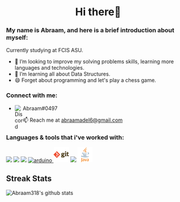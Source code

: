<h1 align="center">Hi there👋</h1>
<h3>My name is Abraam, and here is a brief introduction about myself:</h3>
Currently studying at FCIS ASU.


- 👯 I’m looking to improve my solving problems skills, learning more languages and technologies.
- 🌱 I’m learning all about Data Structures.
- 😄 Forget about programming and let's play a chess game.
### Connect with me:
- <img align="left" alt="Discord" width="22px" src="https://preview.redd.it/s9biyhs4lix61.jpg?width=960&crop=smart&auto=webp&s=815ce0836ecc4a00dfe63ac1aa28edf3fc523d26" />Abraam#0497

📫 Reach me at abraamadel6@gmail.com

<h3> Languages & tools that i've worked with: </h3>

<img width ='42px' src ='https://raw.githubusercontent.com/rahulbanerjee26/githubAboutMeGenerator/main/icons/cpp.svg'> </a> 
<img width ='42px' src ='https://raw.githubusercontent.com/rahulbanerjee26/githubAboutMeGenerator/main/icons/python.svg'> </a>
<img width ='42px' src ='https://raw.githubusercontent.com/rahulbanerjee26/githubAboutMeGenerator/main/icons/html.svg'> </a>
 <a href="https://www.arduino.cc/" target="_blank"> <img src="https://cdn.worldvectorlogo.com/logos/arduino-1.svg" alt="arduino" width="42" height="42"/> </a> 
<img width="42px" src="https://raw.githubusercontent.com/github/explore/80688e429a7d4ef2fca1e82350fe8e3517d3494d/topics/git/git.png" />
<img width ='42px' src ='https://raw.githubusercontent.com/rahulbanerjee26/githubAboutMeGenerator/main/icons/github.svg'> </a>
<img width="42px" src="https://raw.githubusercontent.com/github/explore/80688e429a7d4ef2fca1e82350fe8e3517d3494d/topics/java/java.png" />


## Streak Stats
![Abraam318's github stats](https://github-readme-stats.vercel.app/api?username=Abraam318&show_icons=true&theme=tokyonight) 

